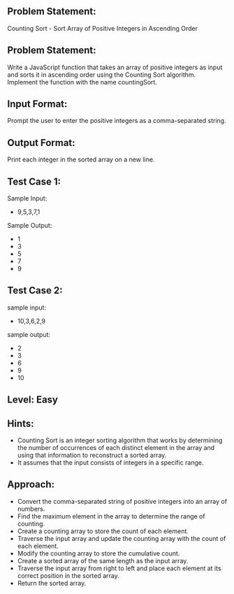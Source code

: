 ## Problem Statement:
Counting Sort - Sort Array of Positive Integers in Ascending Order

## Problem Statement:
Write a JavaScript function that takes an array of positive integers as input and sorts it in ascending order using the Counting Sort algorithm. Implement the function with the name countingSort.


## Input Format:
Prompt the user to enter the positive integers as a comma-separated string.


## Output Format:
Print each integer in the sorted array on a new line.


## Test Case 1:
Sample Input:
- 9,5,3,7,1

Sample Output:
- 1
- 3
- 5
- 7
- 9

## Test Case 2:
sample input: 
- 10,3,6,2,9

sample output:
- 2
- 3
- 6
- 9
- 10


## Level: Easy

## Hints:
- Counting Sort is an integer sorting algorithm that works by determining the number of occurrences of each distinct element in the array and using that information to reconstruct a sorted array.
- It assumes that the input consists of integers in a specific range.

## Approach:
- Convert the comma-separated string of positive integers into an array of numbers.
- Find the maximum element in the array to determine the range of counting.
- Create a counting array to store the count of each element.
- Traverse the input array and update the counting array with the count of each element.
- Modify the counting array to store the cumulative count.
- Create a sorted array of the same length as the input array.
- Traverse the input array from right to left and place each element at its correct position in the sorted array.
- Return the sorted array.

